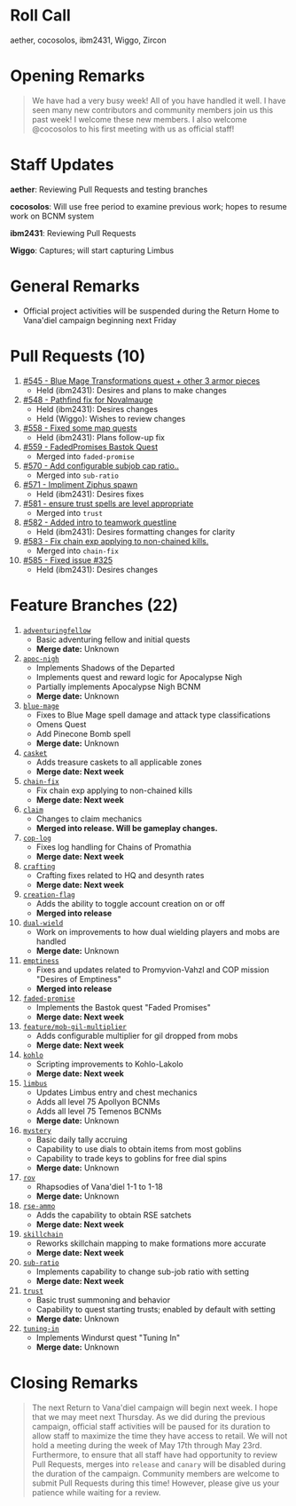 # Roll Call
aether, cocosolos, ibm2431, Wiggo, Zircon
# Opening Remarks
> We have had a very busy week! All of you have handled it well. I have seen many new contributors and community members join us this past week! I welcome these new members. I also welcome @cocosolos to his first meeting with us as official staff!

# Staff Updates
**aether**: Reviewing Pull Requests and testing branches

**cocosolos**: Will use free period to examine previous work; hopes to resume work on BCNM system

**ibm2431**: Reviewing Pull Requests

**Wiggo**: Captures; will start capturing Limbus

# General Remarks
- Official project activities will be suspended during the Return Home to Vana'diel campaign beginning next Friday

# Pull Requests (10)
1. [#545 - Blue Mage Transformations quest + other 3 armor pieces](https://github.com/project-topaz/topaz/pull/545)
    - Held (ibm2431): Desires and plans to make changes
2. [#548 - Pathfind fix for Novalmauge](https://github.com/project-topaz/topaz/pull/548)
    - Held (ibm2431): Desires changes
    - Held (Wiggo): Wishes to review changes
3. [#558 - Fixed some map quests](https://github.com/project-topaz/topaz/pull/558)
    - Held (ibm2431): Plans follow-up fix
4. [#559 - FadedPromises Bastok Quest](https://github.com/project-topaz/topaz/pull/559)
    - Merged into `faded-promise`
5. [#570 - Add configurable subjob cap ratio..](https://github.com/project-topaz/topaz/pull/570)
    - Merged into `sub-ratio`
6. [#571 - Impliment Ziphus spawn](https://github.com/project-topaz/topaz/pull/571)
    - Held (ibm2431): Desires fixes
7. [#581 - ensure trust spells are level appropriate](https://github.com/project-topaz/topaz/pull/581)
    - Merged into `trust`
8. [#582 - Added intro to teamwork questline](https://github.com/project-topaz/topaz/pull/582)
    - Held (ibm2431): Desires formatting changes for clarity
9. [#583 - Fix chain exp applying to non-chained kills.](https://github.com/project-topaz/topaz/pull/583)
    - Merged into `chain-fix`
10. [#585 - Fixed issue #325](https://github.com/project-topaz/topaz/pull/585)
    - Held (ibm2431): Desires changes

# Feature Branches (22)
1. [`adventuringfellow`](https://github.com/project-topaz/topaz/tree/adventuringfellow)
    - Basic adventuring fellow and initial quests
    - **Merge date:** Unknown
2. [`apoc-nigh`](https://github.com/project-topaz/topaz/tree/apoc-nigh)
    - Implements Shadows of the Departed
    - Implements quest and reward logic for Apocalypse Nigh
    - Partially implements Apocalypse Nigh BCNM
    - **Merge date:** Unknown
3. [`blue-mage`](https://github.com/project-topaz/topaz/tree/blue-mage)
    - Fixes to Blue Mage spell damage and attack type classifications
    - Omens Quest
    - Add Pinecone Bomb spell
    - **Merge date:** Unknown
4. [`casket`](https://github.com/project-topaz/topaz/tree/casket)
    - Adds treasure caskets to all applicable zones
    - **Merge date: Next week**
5. [`chain-fix`](https://github.com/project-topaz/topaz/tree/chain-fix)
    - Fix chain exp applying to non-chained kills
    - **Merge date: Next week** 
6. [`claim`](https://github.com/project-topaz/topaz/tree/claim)
    - Changes to claim mechanics
    - **Merged into release. Will be gameplay changes.**
7. [`cop-log`](https://github.com/project-topaz/topaz/tree/cop-log)
    - Fixes log handling for Chains of Promathia
    - **Merge date: Next week**
8. [`crafting`](https://github.com/project-topaz/topaz/tree/crafting)
    - Crafting fixes related to HQ and desynth rates
    - **Merge date: Next week**
9. [`creation-flag`](https://github.com/project-topaz/topaz/tree/creation-flag)
    - Adds the ability to toggle account creation on or off
    - **Merged into release**
10. [`dual-wield`](https://github.com/project-topaz/topaz/tree/dual-wield)
    - Work on improvements to how dual wielding players and mobs are handled
    - **Merge date:** Unknown
11. [`emptiness`](https://github.com/project-topaz/topaz/tree/emptiness)
    - Fixes and updates related to Promyvion-Vahzl and COP mission "Desires of Emptiness"
    - **Merged into release**
12. [`faded-promise`](https://github.com/project-topaz/topaz/tree/faded-promise)
    - Implements the Bastok quest "Faded Promises"
    - **Merge date: Next week**
13. [`feature/mob-gil-multiplier`](https://github.com/project-topaz/topaz/tree/feature/mob-gil-multiplier)
    - Adds configurable multiplier for gil dropped from mobs
    - **Merge date: Next week**
14. [`kohlo`](https://github.com/project-topaz/topaz/tree/kohlo)
    - Scripting improvements to Kohlo-Lakolo
    - **Merge date: Next week**
15. [`limbus`](https://github.com/project-topaz/topaz/tree/limbus)
    - Updates Limbus entry and chest mechanics
    - Adds all level 75 Apollyon BCNMs
    - Adds all level 75 Temenos BCNMs
    - **Merge date:** Unknown
16. [`mystery`](https://github.com/project-topaz/topaz/tree/mystery)
    - Basic daily tally accruing
    - Capability to use dials to obtain items from most goblins
    - Capability to trade keys to goblins for free dial spins
    - **Merge date:** Unknown
17. [`rov`](https://github.com/project-topaz/topaz/tree/rov)
    - Rhapsodies of Vana'diel 1-1 to 1-18
    - **Merge date:** Unknown
18. [`rse-ammo`](https://github.com/project-topaz/topaz/tree/rse-ammo)
    - Adds the capability to obtain RSE satchets
    - **Merge date: Next week**
19. [`skillchain`](https://github.com/project-topaz/topaz/tree/skillchain)
    - Reworks skillchain mapping to make formations more accurate
    - **Merge date: Next week**
20. [`sub-ratio`](https://github.com/project-topaz/topaz/tree/sub-ratio)
    - Implements capability to change sub-job ratio with setting
    - **Merge date: Next week**
21. [`trust`](https://github.com/project-topaz/topaz/tree/trust)
    - Basic trust summoning and behavior
    - Capability to quest starting trusts; enabled by default with setting
    - **Merge date:** Unknown
22. [`tuning-in`](https://github.com/project-topaz/topaz/tree/tuning-in)
    - Implements Windurst quest "Tuning In"
    - **Merge date:** Unknown

# Closing Remarks
> The next Return to Vana'diel campaign will begin next week. I hope that we may meet next Thursday. As we did during the previous campaign, official staff activities will be paused for its duration to allow staff to maximize the time they have access to retail. We will not hold a meeting during the week of May 17th through May 23rd. Furthermore, to ensure that all staff have had opportunity to review Pull Requests, merges into `release` and `canary` will be disabled during the duration of the campaign. Community members are welcome to submit Pull Requests during this time! However, please give us your patience while waiting for a review.